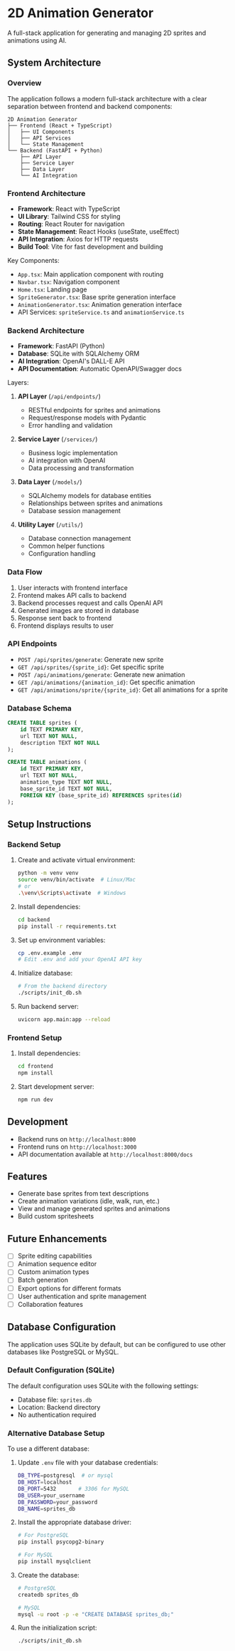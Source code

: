 # 2D Animation Generator

A full-stack application for generating and managing 2D sprites and animations using AI.

## System Architecture

### Overview
The application follows a modern full-stack architecture with a clear separation between frontend and backend components:

```
2D Animation Generator
├── Frontend (React + TypeScript)
│   ├── UI Components
│   ├── API Services
│   └── State Management
└── Backend (FastAPI + Python)
    ├── API Layer
    ├── Service Layer
    ├── Data Layer
    └── AI Integration
```

### Frontend Architecture
- **Framework**: React with TypeScript
- **UI Library**: Tailwind CSS for styling
- **Routing**: React Router for navigation
- **State Management**: React Hooks (useState, useEffect)
- **API Integration**: Axios for HTTP requests
- **Build Tool**: Vite for fast development and building

Key Components:
- `App.tsx`: Main application component with routing
- `Navbar.tsx`: Navigation component
- `Home.tsx`: Landing page
- `SpriteGenerator.tsx`: Base sprite generation interface
- `AnimationGenerator.tsx`: Animation generation interface
- API Services: `spriteService.ts` and `animationService.ts`

### Backend Architecture
- **Framework**: FastAPI (Python)
- **Database**: SQLite with SQLAlchemy ORM
- **AI Integration**: OpenAI's DALL-E API
- **API Documentation**: Automatic OpenAPI/Swagger docs

Layers:
1. **API Layer** (`/api/endpoints/`)
   - RESTful endpoints for sprites and animations
   - Request/response models with Pydantic
   - Error handling and validation

2. **Service Layer** (`/services/`)
   - Business logic implementation
   - AI integration with OpenAI
   - Data processing and transformation

3. **Data Layer** (`/models/`)
   - SQLAlchemy models for database entities
   - Relationships between sprites and animations
   - Database session management

4. **Utility Layer** (`/utils/`)
   - Database connection management
   - Common helper functions
   - Configuration handling

### Data Flow
1. User interacts with frontend interface
2. Frontend makes API calls to backend
3. Backend processes request and calls OpenAI API
4. Generated images are stored in database
5. Response sent back to frontend
6. Frontend displays results to user

### API Endpoints
- `POST /api/sprites/generate`: Generate new sprite
- `GET /api/sprites/{sprite_id}`: Get specific sprite
- `POST /api/animations/generate`: Generate new animation
- `GET /api/animations/{animation_id}`: Get specific animation
- `GET /api/animations/sprite/{sprite_id}`: Get all animations for a sprite

### Database Schema
```sql
CREATE TABLE sprites (
    id TEXT PRIMARY KEY,
    url TEXT NOT NULL,
    description TEXT NOT NULL
);

CREATE TABLE animations (
    id TEXT PRIMARY KEY,
    url TEXT NOT NULL,
    animation_type TEXT NOT NULL,
    base_sprite_id TEXT NOT NULL,
    FOREIGN KEY (base_sprite_id) REFERENCES sprites(id)
);
```

## Setup Instructions

### Backend Setup
1. Create and activate virtual environment:
   ```bash
   python -m venv venv
   source venv/bin/activate  # Linux/Mac
   # or
   .\venv\Scripts\activate  # Windows
   ```

2. Install dependencies:
   ```bash
   cd backend
   pip install -r requirements.txt
   ```

3. Set up environment variables:
   ```bash
   cp .env.example .env
   # Edit .env and add your OpenAI API key
   ```

4. Initialize database:
   ```bash
   # From the backend directory
   ./scripts/init_db.sh
   ```

5. Run backend server:
   ```bash
   uvicorn app.main:app --reload
   ```

### Frontend Setup
1. Install dependencies:
   ```bash
   cd frontend
   npm install
   ```

2. Start development server:
   ```bash
   npm run dev
   ```

## Development
- Backend runs on `http://localhost:8000`
- Frontend runs on `http://localhost:3000`
- API documentation available at `http://localhost:8000/docs`

## Features
- Generate base sprites from text descriptions
- Create animation variations (idle, walk, run, etc.)
- View and manage generated sprites and animations
- Build custom spritesheets

## Future Enhancements
- [ ] Sprite editing capabilities
- [ ] Animation sequence editor
- [ ] Custom animation types
- [ ] Batch generation
- [ ] Export options for different formats
- [ ] User authentication and sprite management
- [ ] Collaboration features

## Database Configuration

The application uses SQLite by default, but can be configured to use other databases like PostgreSQL or MySQL.

### Default Configuration (SQLite)
The default configuration uses SQLite with the following settings:
- Database file: `sprites.db`
- Location: Backend directory
- No authentication required

### Alternative Database Setup
To use a different database:

1. Update `.env` file with your database credentials:
   ```bash
   DB_TYPE=postgresql  # or mysql
   DB_HOST=localhost
   DB_PORT=5432       # 3306 for MySQL
   DB_USER=your_username
   DB_PASSWORD=your_password
   DB_NAME=sprites_db
   ```

2. Install the appropriate database driver:
   ```bash
   # For PostgreSQL
   pip install psycopg2-binary
   
   # For MySQL
   pip install mysqlclient
   ```

3. Create the database:
   ```bash
   # PostgreSQL
   createdb sprites_db
   
   # MySQL
   mysql -u root -p -e "CREATE DATABASE sprites_db;"
   ```

4. Run the initialization script:
   ```bash
   ./scripts/init_db.sh
   ```
